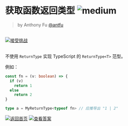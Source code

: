 <!--info-header-start--><h1>获取函数返回类型 <img src="https://img.shields.io/badge/-medium-d8af2c" alt="medium"/></h1><blockquote><p>by Anthony Fu <a href="https://github.com/antfu" target="_blank">@antfu</a></p></blockquote><br><a href="https://type-challenges.netlify.app/case/2/play/zh-CN" target="_blank"><img src="https://img.shields.io/badge/-%E6%8E%A5%E5%8F%97%E6%8C%91%E6%88%98-blue?logo=typescript" alt="接受挑战"/></a> <br><br><!--info-header-end-->

不使用 `ReturnType` 实现 TypeScript 的 `ReturnType<T>` 范型。

例如：

```ts
const fn = (v: boolean) => {
  if (v)
    return 1
  else
    return 2
}

type a = MyReturnType<typeof fn> // 应推导出 "1 | 2"
```

<!--info-footer-start--><a href="../../README.zh-CN.md" target="_blank"><img src="https://img.shields.io/badge/-%E8%BF%94%E5%9B%9E%E9%A6%96%E9%A1%B5-grey" alt="返回首页"/></a> <a href="https://type-challenges.netlify.app/case/2/answers" target="_blank"><img src="https://img.shields.io/badge/-%E6%9F%A5%E7%9C%8B%E7%AD%94%E6%A1%88-F59BAF?logo=awesome-lists&logoColor=white" alt="查看答案"/></a> <!--info-footer-end-->